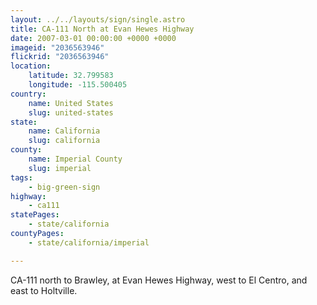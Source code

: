 ```yaml
---
layout: ../../layouts/sign/single.astro
title: CA-111 North at Evan Hewes Highway
date: 2007-03-01 00:00:00 +0000 +0000
imageid: "2036563946"
flickrid: "2036563946"
location:
    latitude: 32.799583
    longitude: -115.500405
country:
    name: United States
    slug: united-states
state:
    name: California
    slug: california
county:
    name: Imperial County
    slug: imperial
tags:
    - big-green-sign
highway:
    - ca111
statePages:
    - state/california
countyPages:
    - state/california/imperial

---
```

CA-111 north to Brawley, at Evan Hewes Highway, west to El Centro, and east to Holtville.